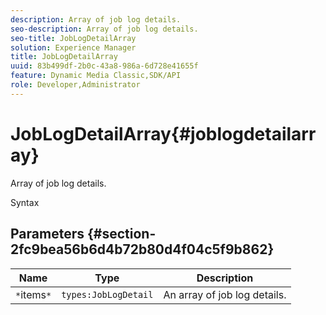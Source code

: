 ```yaml
---
description: Array of job log details.
seo-description: Array of job log details.
seo-title: JobLogDetailArray
solution: Experience Manager
title: JobLogDetailArray
uuid: 83b499df-2b0c-43a8-986a-6d728e41655f
feature: Dynamic Media Classic,SDK/API
role: Developer,Administrator
---
```


# JobLogDetailArray{#joblogdetailarray}

Array of job log details.

 Syntax 

## Parameters {#section-2fc9bea56b6d4b72b80d4f04c5f9b862}

|  Name  | Type  | Description  |
|---|---|---|
|  `*`items`*`  | `types:JobLogDetail`  | An array of job log details.  |


